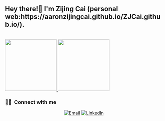 <h2> Hey there!👋 I'm Zijing Cai (personal web:https://aaronzijingcai.github.io/ZJCai.github.io/).</h2>

<br/>

<a href="https://github.com/Aaronzijingcai">
  <img height="165em" src="https://github-readme-stats.vercel.app/api?username=Aaronzijingcai&theme=buefy&show_icons=true" />
  <img height="165em" src="https://github-readme-stats.vercel.app/api/top-langs/?username=Aaronzijingcai&theme=buefy&layout=compact" />
</a>

<br/>

<h3> 🤝🏻 &nbsp;Connect with me </h3>

<p align="center">
<a href="mailto:aaron.zijingcai@gmail"><img alt="Email" src="https://img.shields.io/badge/Email-aaron.zijingcai@gmail.com-blue?style=flat-square&logo=gmail"></a>
<a href="https://aaronzijingcai.github.io/ZJCai.github.io/"><img alt="LinkedIn" src="https://img.shields.io/badge/Personal%20Web-Zijing%20Cai-blue?style=flat-square&logo=github"></a>
</p>
